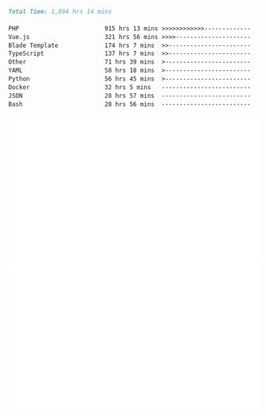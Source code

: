 <!--START_SECTION:waka-->

```markdown
Total Time: 1,894 hrs 14 mins

PHP                        915 hrs 13 mins >>>>>>>>>>>>-------------   46.56 %
Vue.js                     321 hrs 56 mins >>>>---------------------   16.38 %
Blade Template             174 hrs 7 mins  >>-----------------------   08.86 %
TypeScript                 137 hrs 7 mins  >>-----------------------   06.98 %
Other                      71 hrs 39 mins  >------------------------   03.64 %
YAML                       58 hrs 18 mins  >------------------------   02.97 %
Python                     56 hrs 45 mins  >------------------------   02.89 %
Docker                     32 hrs 5 mins   -------------------------   01.63 %
JSON                       28 hrs 57 mins  -------------------------   01.47 %
Bash                       28 hrs 56 mins  -------------------------   01.47 %
```

<!--END_SECTION:waka-->
<p align="center">
    <img src="https://raw.githubusercontent.com/rjp2525/rjp2525/output/generated/overview.svg">
    <img src="https://raw.githubusercontent.com/rjp2525/rjp2525/output/generated/languages.svg">
</p>
